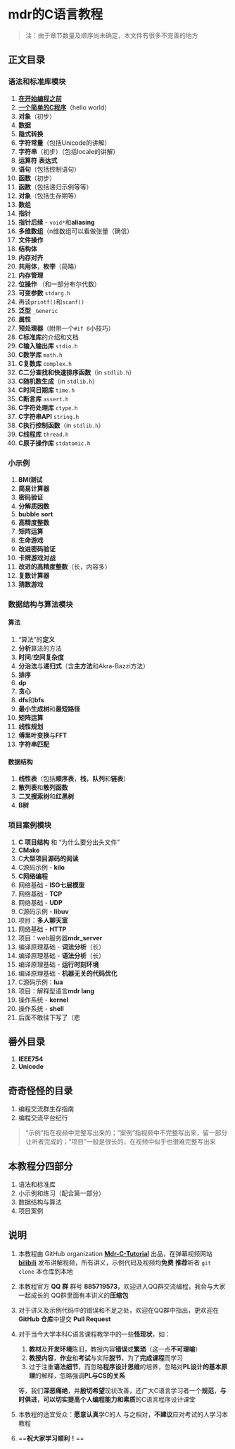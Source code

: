 # mdr的C语言教程

> 注：由于章节数量及顺序尚未确定，本文件有很多不完善的地方

## 正文目录

### 语法和标准库模块

1. [**在开始编程之前**](/正文/语法和标准库/1_在开始编程之前.md)
2. [**一个简单的C程序**](/正文/语法和标准库/2_一个简单的C程序.md)（hello world）
3. **对象**（初步）
4. **数据**
5. **隐式转换**
6. **字符常量**（包括Unicode的讲解）
7. **字符串**（初步）（包括locale的讲解）
8. **运算符** **表达式**
9. **语句**（包括控制语句）
10. **函数**（初步）
11. **函数**（包括递归示例等等）
12. **对象**（包括生存期等）
13. **数组**
14. **指针**
15. **指针后续** - `void*`和**aliasing**
16. **多维数组**（n维数组可以看做张量（确信）
17. **文件操作**
18. **结构体**
19. **内存对齐**
20. **共用体**，**枚举**（简略）
21. **内存管理**
22. **位操作** （和一部分布尔代数）
23. **可变参数** `stdarg.h`
24. 再谈`printf()`和`scanf()`
25. **泛型** `_Generic`
26. **属性**
27. **预处理器**（附带一个`#if 0`小技巧）
28. **C标准库**的介绍和文档
29. **C输入输出库** `stdio.h`
30. **C数学库** `math.h`
31. **C复数库** `complex.h`
32. **C二分查找和快速排序函数**（in `stdlib.h`）
33. **C随机数生成**（in `stdlib.h`）
34. **C时间日期库** `time.h`
35. **C断言库** `assert.h`
36. **C字符处理库** `ctype.h`
37. **C字符串API** `string.h`
38. **C执行控制函数**（in `stdlib.h`）
39. **C线程库** `thread.h`
40. **C原子操作库** `stdatomic.h`

### 小示例

1. **BMI测试**
2. **简易计算器**
3. **密码验证**
4. **分解质因数**
5. **bubble sort**
6. **高精度整数**
7. **矩阵运算**
8. **生命游戏**
9. **改进密码验证**
10. **卡牌游戏对战**
11. **改进的高精度整数**（长，内容多）
12. **复数计算器**
13. **猜数游戏**

### 数据结构与算法模块

#### 算法

1. “算法”的**定义**
2. **分析**算法的方法
3. **时间**/**空间复杂度**
4. **分治法**与**递归式**（含**主方法**和Akra-Bazzi方法）
5. **排序**
6. **dp**
7. **贪心**
8. **dfs**和**bfs**
9. **最小生成树**和**最短路径**
10. **矩阵运算**
11. **线性规划**
12. **傅里叶变换**与**FFT**
13. **字符串匹配**

#### 数据结构

1. **线性表**（包括**顺序表**，**栈**，**队列**和**链表**）
2. **散列表**和**散列函数**
3. **二叉搜索树**和**红黑树**
4. **B树**

### 项目案例模块

1. **C 项目结构** 和 “为什么要分出头文件”
2. **CMake**
3. C**大型项目源码的阅读**
4. C源码示例 - **kilo**
5. **C网络编程**
6. 网络基础 - **ISO七层模型**
7. 网络基础 - **TCP**
8. 网络基础 - **UDP**
9. C源码示例 - **libuv**
10. 项目：**多人聊天室**
11. 网络基础 - **HTTP**
12. 项目：web服务器**mdr_server**
13. 编译原理基础 - **词法分析**（长）
14. 编译原理基础 - **语法分析**（长）
15. 编译原理基础 - **运行时刻环境**
16. 编译原理基础 - **机器无关的代码优化**
17. C源码示例：**lua**
18. 项目：解释型语言**mdr lang**
19. 操作系统 - **kernel**
20. 操作系统 - **shell**
21. 后面不敢往下写了（悲

## 番外目录

1. **IEEE754**
2. **Unicode**

## 奇奇怪怪的目录

1. 编程交流群生存指南
2. 编程交流平台纪行

> “示例”指在视频中完整写出来的；“案例”指视频中不完整写出来，留一部分让听者完成的；“项目”一般是很长的，在视频中似乎也很难完整写出来

## 本教程分四部分

1. 语法和标准库
2. 小示例和练习（配合第一部分）
3. 数据结构与算法
4. 项目案例

## 说明

1. 本教程由 GitHub organization [**Mdr-C-Tutorial**](https://github.com/Mdr-C-Tutorial) 出品，在弹幕视频网站 [**bilibili**](https://www.bilibili.com/) 发布讲解视频，所有讲义，示例代码及视频均**免费**
   **推荐**听者 `git clone` 本仓库到本地
2. 本教程官方 **QQ 群** 群号 **885719573**，欢迎进入QQ群交流编程，我会与大家一起成长的
   QQ群里面有本讲义的**压缩包**
3. 对于讲义及示例代码中的错误和不足之处，欢迎在QQ群中指出，更欢迎在 **GitHub 仓库**中提交 **Pull Request**
4. 对于当今大学本科C语言课程教学中的一些**怪现状**，如：
   1. **教材**及**开发环境**陈旧，教授内容**错误**或**繁琐**（这一点**不可理喻**）
   2. **教授内容**，**作业**和**考试**与实际**脱节**，为了**完成课程**而学习
   3. 过于注重**语法细节**，而忽略**程序设计思维**的培养，忽略对**PL设计的基本原理**的解释，忽略强调**PL与CS的关系**

    等，我们**深恶痛绝**，并**殷切希望**现状改善，还广大C语言学习者一个**规范**，**与时俱进**，**可以切实提高个人编程能力和素质**的C语言程序设计课堂
5. 本教程的适宜受众：**愿意认真**学C的人
   与之相对，**不建议**应对考试的人学习本教程
6. ==**祝大家学习顺利！**==
